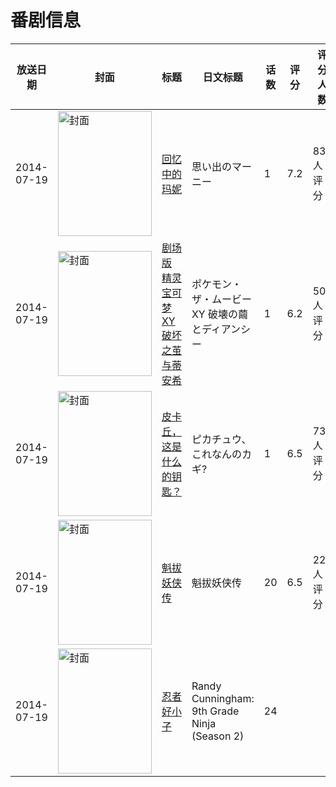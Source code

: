 # 番剧信息

|放送日期|封面|标题|日文标题|话数|评分|评分人数|
|---|---|---|---|---|---|---|
|2014-07-19|<img src="https://lain.bgm.tv/pic/cover/c/54/40/90367_455F1.jpg" alt="封面" style="width:150px;height:200px;object-fit:cover;">|[回忆中的玛妮](https://bangumi.tv/subject/90367)|思い出のマーニー|1|7.2|839人评分|
|2014-07-19|<img src="https://lain.bgm.tv/pic/cover/c/75/f2/90368_dIDVg.jpg" alt="封面" style="width:150px;height:200px;object-fit:cover;">|[剧场版 精灵宝可梦XY 破坏之茧与蒂安希](https://bangumi.tv/subject/90368)|ポケモン・ザ・ムービーXY 破壊の繭とディアンシー|1|6.2|503人评分|
|2014-07-19|<img src="https://lain.bgm.tv/pic/cover/c/de/16/99951_Jk5l6.jpg" alt="封面" style="width:150px;height:200px;object-fit:cover;">|[皮卡丘，这是什么的钥匙？](https://bangumi.tv/subject/99951)|ピカチュウ、これなんのカギ?|1|6.5|73人评分|
|2014-07-19|<img src="https://lain.bgm.tv/pic/cover/c/41/83/108918_sNVkW.jpg" alt="封面" style="width:150px;height:200px;object-fit:cover;">|[魁拔妖侠传](https://bangumi.tv/subject/108918)|魁拔妖侠传|20|6.5|228人评分|
|2014-07-19|<img src="https://lain.bgm.tv/pic/cover/c/0a/ce/306594_4GeMG.jpg" alt="封面" style="width:150px;height:200px;object-fit:cover;">|[忍者好小子](https://bangumi.tv/subject/306594)|Randy Cunningham: 9th Grade Ninja (Season 2)|24|||
